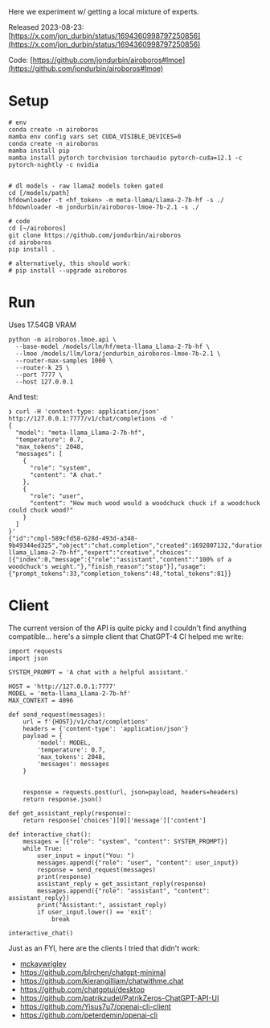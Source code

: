 Here we experiment w/ getting a local mixture of experts.

Released 2023-08-23: [https://x.com/jon_durbin/status/1694360998797250856](https://x.com/jon_durbin/status/1694360998797250856)

Code: [https://github.com/jondurbin/airoboros#lmoe](https://github.com/jondurbin/airoboros#lmoe)

# Setup
```
# env
conda create -n airoboros
mamba env config vars set CUDA_VISIBLE_DEVICES=0
conda create -n airoboros
mamba install pip
mamba install pytorch torchvision torchaudio pytorch-cuda=12.1 -c pytorch-nightly -c nvidia


# dl models - raw llama2 models token gated
cd [/models/path]
hfdownloader -t <hf_token> -m meta-llama/Llama-2-7b-hf -s ./
hfdownloader -m jondurbin/airoboros-lmoe-7b-2.1 -s ./

# code
cd [~/airoboros]
git clone https://github.com/jondurbin/airoboros
cd airoboros
pip install .

# alternatively, this should work:
# pip install --upgrade airoboros 
```

# Run
Uses 17.54GB VRAM
```
python -m airoboros.lmoe.api \
  --base-model /models/llm/hf/meta-llama_Llama-2-7b-hf \
  --lmoe /models/llm/lora/jondurbin_airoboros-lmoe-7b-2.1 \
  --router-max-samples 1000 \
  --router-k 25 \
  --port 7777 \
  --host 127.0.0.1
```

And test:

```
❯ curl -H 'content-type: application/json' http://127.0.0.1:7777/v1/chat/completions -d '
{
  "model": "meta-llama_Llama-2-7b-hf",
  "temperature": 0.7,
  "max_tokens": 2048,
  "messages": [
    {
      "role": "system",
      "content": "A chat."
    },
    {
      "role": "user",
      "content": "How much wood would a woodchuck chuck if a woodchuck could chuck wood?"
    }
  ]
}'
{"id":"cmpl-589cfd58-628d-493d-a348-9b49344ed325","object":"chat.completion","created":1692807132,"duration":1.069636,"routing_duration":0.023938,"model":"meta-llama_Llama-2-7b-hf","expert":"creative","choices":[{"index":0,"message":{"role":"assistant","content":"100% of a woodchuck's weight."},"finish_reason":"stop"}],"usage":{"prompt_tokens":33,"completion_tokens":48,"total_tokens":81}}
```

# Client
The current version of the API is quite picky and I couldn't find anything compatible... here's a simple client that ChatGPT-4 CI helped me write:

```
import requests
import json

SYSTEM_PROMPT = 'A chat with a helpful assistant.'

HOST = 'http://127.0.0.1:7777'
MODEL = 'meta-llama_Llama-2-7b-hf' 
MAX_CONTEXT = 4096

def send_request(messages):
    url = f'{HOST}/v1/chat/completions'
    headers = {'content-type': 'application/json'}
    payload = {
        'model': MODEL,
        'temperature': 0.7,
        'max_tokens': 2048,
        'messages': messages
    }


    response = requests.post(url, json=payload, headers=headers)
    return response.json()

def get_assistant_reply(response):
    return response['choices'][0]['message']['content']

def interactive_chat():
    messages = [{"role": "system", "content": SYSTEM_PROMPT}]
    while True:
        user_input = input("You: ")
        messages.append({"role": "user", "content": user_input})
        response = send_request(messages)
        print(response)
        assistant_reply = get_assistant_reply(response)
        messages.append({"role": "assistant", "content": assistant_reply})
        print("Assistant:", assistant_reply)
        if user_input.lower() == 'exit':
            break

interactive_chat()
```

Just as an FYI, here are the clients I tried that didn't work:
* [mckaywrigley](https://github.com/mckaywrigley/chatbot-ui)
* https://github.com/blrchen/chatgpt-minimal
* https://github.com/kierangilliam/chatwithme.chat
* https://github.com/chatgptui/desktop
* https://github.com/patrikzudel/PatrikZeros-ChatGPT-API-UI
* https://github.com/Yisus7u7/openai-cli-client
* https://github.com/peterdemin/openai-cli